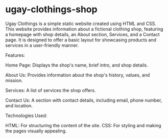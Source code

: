 # ugay-clothings-shop
Ugay Clothings is a simple static website created using HTML and CSS. This website provides information about a fictional clothing shop, featuring a homepage with shop details, an About section, Services, and a Contact page. It is designed to offer a basic layout for showcasing products and services in a user-friendly manner.

Features:

Home Page: Displays the shop's name, brief intro, and shop details.

About Us: Provides information about the shop's history, values, and mission.

Services: A list of services the shop offers.

Contact Us: A section with contact details, including email, phone number, and location.

Technologies Used:

HTML: For structuring the content of the site.
CSS: For styling and making the pages visually appealing.
